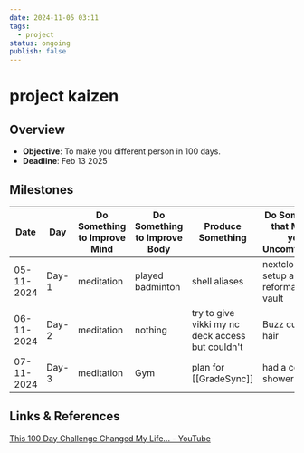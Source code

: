 ```yaml
---
date: 2024-11-05 03:11
tags:
  - project
status: ongoing
publish: false
---
```

# project kaizen

## Overview
- **Objective**: To make you different person in 100 days.
- **Deadline**: Feb 13 2025

## Milestones
| Date       | Day   | Do Something to Improve Mind | Do Something to Improve Body | Produce Something                                | Do Something that Makes you Uncomfortable | Healthy Diet |
| ---------- | ----- | ---------------------------- | ---------------------------- | ------------------------------------------------ | ----------------------------------------- | ------------ |
| 05-11-2024 | Day-1 | meditation                   | played badminton             | shell aliases                                    | nextcloud setup and reformatting vault    | yes.         |
| 06-11-2024 | Day-2 | meditation                   | nothing                      | try to give vikki my nc deck access but couldn't | Buzz cut my hair                          | yes.         |
| 07-11-2024 | Day-3 | meditation                   | Gym                          | plan for [[GradeSync]]                           | had a cold shower                         | kind of.     |

## Links & References
[This 100 Day Challenge Changed My Life... - YouTube](https://www.youtube.com/watch?v=OT8WKSfUqKQ)